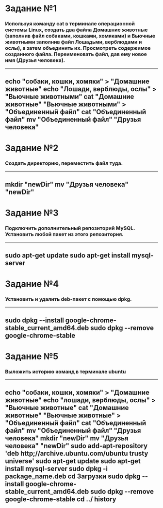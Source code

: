 # Задание №1
### Используя команду cat в терминале операционной системы Linux, создать два файла Домашние животные (заполнив файл собаками, кошками, хомяками) и Вьючные животными заполнив файл Лошадьми, верблюдами и ослы), а затем объединить их. Просмотреть содержимое созданного файла. Переименовать файл, дав ему новое имя (Друзья человека).
---
echo "собаки, кошки, хомяки" > "Домашние животные"
echo "Лошади, верблюды, ослы" > "Вьючные животными"
cat "Домашние животные" "Вьючные животными" > "Объединенный файл"
cat "Объединенный файл"
mv "Объединенный файл" "Друзья человека"
---
# Задание №2
### Создать директорию, переместить файл туда.
---
mkdir "newDir"
mv "Друзья человека" "newDir"
---
# Задание №3
### Подключить дополнительный репозиторий MySQL. Установить любой пакет из этого репозитория.
---
sudo apt-get update
sudo apt-get install mysql-server
---
# Задание №4
### Установить и удалить deb-пакет с помощью dpkg.
---
sudo dpkg --install google-chrome-stable_current_amd64.deb
sudo dpkg --remove google-chrome-stable
---
# Задание №5
### Выложить историю команд в терминале ubuntu
---
echo "собаки, кошки, хомяки" > "Домашние животные"
echo "лошади, верблюды, ослы" > "Вьючные животные"
cat "Домашние животные" "Вьючные животные" > "Объединенный файл"
cat "Объединенный файл"
mv "Объединенный файл" "Друзья человека"
mkdir "newDir"
mv "Друзья человека" "newDir"
sudo add-apt-repository 'deb http;//archive.ubuntu.com/ubuntu trusty universe'
sudo apt-get update
sudo apt-get install mysql-server
sudo dpkg -i package_name.deb
cd Загрузки
sudo dpkg --install google-chrome-stable_current_amd64.deb 
sudo dpkg --remove google-chrome-stable 
cd ../
history
---

